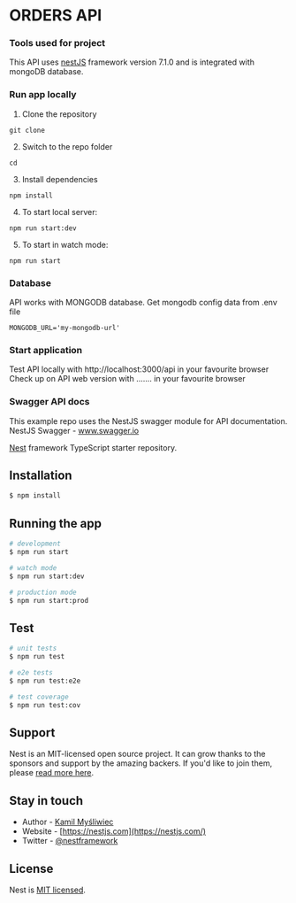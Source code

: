 # ORDERS API
### Tools used for project
This API uses [nestJS](https://docs.nestjs.com/) framework version 7.1.0 and is integrated with mongoDB database.

### Run app locally
1. Clone the repository 
```
git clone 
```
2. Switch to the repo folder
```
cd 
```
3. Install dependencies
```
npm install
```
4. To start local server:
```
npm run start:dev
```
5. To start in watch mode:
```
npm run start
```

### Database
API works with MONGODB database. Get mongodb config data from .env file
```
MONGODB_URL='my-mongodb-url'
```

### Start application
Test API locally with http://localhost:3000/api in your favourite browser
Check up on API web version with  ....... in your favourite browser

### Swagger API docs
This example repo uses the NestJS swagger module for API documentation. NestJS Swagger - www.swagger.io

[Nest](https://github.com/nestjs/nest) framework TypeScript starter repository.

## Installation

```bash
$ npm install
```

## Running the app

```bash
# development
$ npm run start

# watch mode
$ npm run start:dev

# production mode
$ npm run start:prod
```

## Test

```bash
# unit tests
$ npm run test

# e2e tests
$ npm run test:e2e

# test coverage
$ npm run test:cov
```

## Support

Nest is an MIT-licensed open source project. It can grow thanks to the sponsors and support by the amazing backers. If you'd like to join them, please [read more here](https://docs.nestjs.com/support).

## Stay in touch

- Author - [Kamil Myśliwiec](https://kamilmysliwiec.com)
- Website - [https://nestjs.com](https://nestjs.com/)
- Twitter - [@nestframework](https://twitter.com/nestframework)

## License

  Nest is [MIT licensed](LICENSE).
